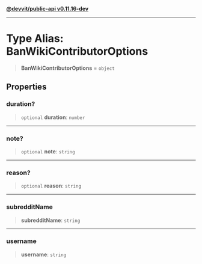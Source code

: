 [**@devvit/public-api v0.11.16-dev**](../../README.md)

---

# Type Alias: BanWikiContributorOptions

> **BanWikiContributorOptions** = `object`

## Properties

<a id="duration"></a>

### duration?

> `optional` **duration**: `number`

---

<a id="note"></a>

### note?

> `optional` **note**: `string`

---

<a id="reason"></a>

### reason?

> `optional` **reason**: `string`

---

<a id="subredditname"></a>

### subredditName

> **subredditName**: `string`

---

<a id="username"></a>

### username

> **username**: `string`
